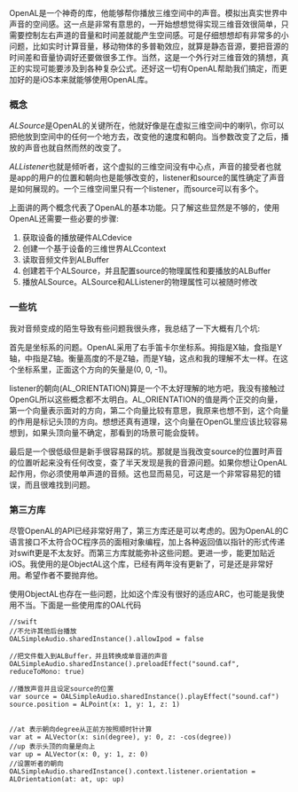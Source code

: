 OpenAL是一个神奇的库，他能够帮你播放三维空间中的声音。模拟出真实世界中声音的空间感。这一点是非常有意思的，一开始想想觉得实现三维音效很简单，只需要控制左右声道的音量和时间差就能产生空间感。可是仔细想想却有非常多的小问题，比如实时计算音量，移动物体的多普勒效应，就算是静态音源，要把音源的时间差和音量协调好还要做很多工作。当然，这是一个外行对三维音效的猜想，真正的实现可能要涉及到各种复杂公式。还好这一切有OpenAL帮助我们搞定，而更加好的是iOS本来就能够使用OpenAL库。

### 概念

*ALSource*是OpenAL的关键所在，他就好像是在虚拟三维空间中的喇叭，你可以把他放到空间中的任何一个地方去，改变他的速度和朝向。当参数改变了之后，播放的声音也就自然而然的改变了。

*ALListener*也就是倾听者，这个虚拟的三维空间没有中心点，声音的接受者也就是app的用户的位置和朝向也是能够改变的，listener和source的属性确定了声音是如何展现的。一个三维空间里只有一个listener，而source可以有多个。

上面讲的两个概念代表了OpenAL的基本功能。只了解这些显然是不够的，使用OpenAL还需要一些必要的步骤:

1. 获取设备的播放硬件ALCdevice
2. 创建一个基于设备的三维世界ALCcontext
3. 读取音频文件到ALBuffer
4. 创建若干个ALSource，并且配置source的物理属性和要播放的ALBuffer
5. 播放ALSource。ALSource和ALListener的物理属性可以被随时修改

### 一些坑

我对音频变成的陌生导致有些问题我很头疼，我总结了一下大概有几个坑:

首先是坐标系的问题。OpenAL采用了右手笛卡尔坐标系。拇指是X轴，食指是Y轴，中指是Z轴。衡量高度的不是Z轴，而是Y轴，这点和我的理解不太一样。在这个坐标系里，正面这个方向的矢量是(0, 0, -1)。

listener的朝向(AL_ORIENTATION)算是一个不太好理解的地方吧，我没有接触过OpenGL所以这些概念都不太明白。AL_ORIENTATION的值是两个正交的向量，第一个向量表示面对的方向，第二个向量比较有意思，我原来也想不到，这个向量的作用是标记头顶的方向。想想还真有道理，这个向量在OpenGL里应该比较容易想到，如果头顶向量不确定，那看到的场景可能会旋转。

最后是一个很低级但是新手很容易踩的坑。那就是当我改变source的位置时声音的位置听起来没有任何改变，查了半天发现是我的音源问题。如果你想让OpenAL起作用，你必须使用单声道的音频。这也显而易见，可这是一个非常容易犯的错误，而且很难找到问题。

### 第三方库

尽管OpenAL的API已经非常好用了，第三方库还是可以考虑的。因为OpenAL的C语言接口不太符合OC程序员的面相对象编程，加上各种返回值以指针的形式传递对swift更是不太友好。而第三方库就能弥补这些问题。更进一步，能更加贴近iOS。我使用的是ObjectAL这个库，已经有两年没有更新了，可是还是非常好用。希望作者不要抛弃他。

使用ObjectAL也存在一些问题，比如这个库没有很好的适应ARC，也可能是我使用不当。下面是一些使用库的OAL代码

    //swift
    //不允许其他后台播放
    OALSimpleAudio.sharedInstance().allowIpod = false

    //把文件载入到ALBuffer，并且转换成单音道的声音
    OALSimpleAudio.sharedInstance().preloadEffect("sound.caf", reduceToMono: true)

    //播放声音并且设定source的位置
    var source = OALSimpleAudio.sharedInstance().playEffect("sound.caf")
    source.position = ALPoint(x: 1, y: 1, z: 1)


    //at 表示朝向degree从正前方按照顺时针计算
    var at = ALVector(x: sin(degree), y: 0, z: -cos(degree))
    //up 表示头顶的向量是向上
    var up = ALVector(x: 0, y: 1, z: 0)
    //设置听者的朝向
    OALSimpleAudio.sharedInstance().context.listener.orientation = ALOrientation(at: at, up: up)
